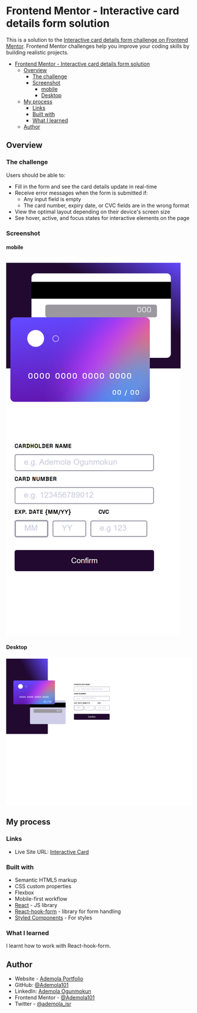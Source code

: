# Frontend Mentor - Interactive card details form solution



This is a solution to the [Interactive card details form challenge on Frontend Mentor](https://www.frontendmentor.io/challenges/interactive-card-details-form-XpS8cKZDWw). Frontend Mentor challenges help you improve your coding skills by building realistic projects.

- [Frontend Mentor - Interactive card details form solution](#frontend-mentor---interactive-card-details-form-solution)
  - [Overview](#overview)
    - [The challenge](#the-challenge)
    - [Screenshot](#screenshot)
      - [mobile](#mobile)
      - [Desktop](#desktop)
  - [My process](#my-process)
    - [Links](#links)
    - [Built with](#built-with)
    - [What I learned](#what-i-learned)
  - [Author](#author)

## Overview

### The challenge

Users should be able to:

- Fill in the form and see the card details update in real-time
- Receive error messages when the form is submitted if:
  - Any input field is empty
  - The card number, expiry date, or CVC fields are in the wrong format
- View the optimal layout depending on their device's screen size
- See hover, active, and focus states for interactive elements on the page

### Screenshot

#### mobile

![Mobile view](./screenshot/phone.png)

#### Desktop

![Mobile view](./screenshot/desktop.png)

## My process

### Links

- Live Site URL: [Interactive Card](https://interactive-card-page.netlify.app/)

### Built with

- Semantic HTML5 markup
- CSS custom properties
- Flexbox
- Mobile-first workflow
- [React](https://reactjs.org/) - JS library
- [React-hook-form](https://react-hook-form.com/) - library for form handling
- [Styled Components](https://styled-components.com/) - For styles

### What I learned

I learnt how to work with React-hook-form.

## Author

- Website - [Ademola Portfolio](https://ademola-ogun.netlify.app/)
- GitHub: [@Ademola101](https://github.com/Ademola101)
- LinkedIn: [Ademola Ogunmokun](https://linkedin.com/in/ademola-ogunmokun-492575203)
- Frontend Mentor - [@Ademola101](https://www.frontendmentor.io/profile/Ademola101)
- Twitter - [@ademola_isr](https://twitter.com/ademola_isr)
  